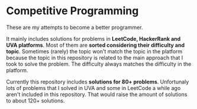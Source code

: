 # Competitive Programming
These are my attempts to become a better programmer.

It mainly includes solutions for problems in **LeetCode, HackerRank and UVA platforms**. Most of them are **sorted considering their difficulty and topic**. Sometimes (rarely) the topic won't match the topic in the platform because the topic in this repository is related to the main approach that I took to solve the problem. The difficulty always matches the difficulty in the platform.

Currently this repository includes **solutions for 80+ problems**. Unfortunaly lots of problems that I solved in UVA and some in LeetCode a while ago aren't included in this repository. That would raise the amount of solutions to about 120+ solutions.
